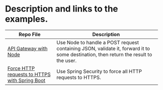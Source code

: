 # Description and links to the examples.

Repo File | Description
--------- | -----------
[API Gateway with Node](https://github.com/JJPowell/js-examples/blob/master/api_gateway_example.js) | Use Node to handle a POST request containing JSON, validate it, forward it to some destination, then return the result to the user.
[Force HTTP requests to HTTPS with Spring Boot](https://github.com/JJPowell/js-examples/blob/master/force_https_with_spring.java) | Use Spring Security to force all HTTP requests to HTTPS.